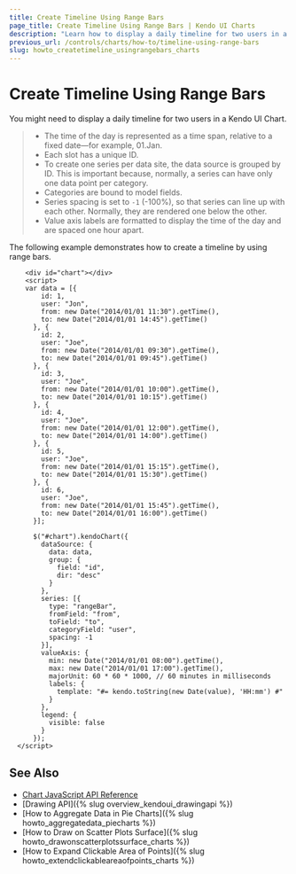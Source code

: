 ```yaml
---
title: Create Timeline Using Range Bars
page_title: Create Timeline Using Range Bars | Kendo UI Charts
description: "Learn how to display a daily timeline for two users in a Kendo UI Chart."
previous_url: /controls/charts/how-to/timeline-using-range-bars
slug: howto_createtimeline_usingrangebars_charts
---
```


# Create Timeline Using Range Bars

You might need to display a daily timeline for two users in a Kendo UI Chart.

> * The time of the day is represented as a time span, relative to a fixed date&mdash;for example, 01.Jan.
> * Each slot has a unique ID.
> * To create one series per data site, the data source is grouped by ID. This is important because, normally, a series can have only one data point per category.
> * Categories are bound to model fields.
> * Series spacing is set to `-1` (-100%), so that series can line up with each other. Normally, they are rendered one below the other.
> * Value axis labels are formatted to display the time of the day and are spaced one hour apart.

The following example demonstrates how to create a timeline by using range bars.

```dojo
    <div id="chart"></div>
    <script>
    var data = [{
        id: 1,
        user: "Jon",
        from: new Date("2014/01/01 11:30").getTime(),
        to: new Date("2014/01/01 14:45").getTime()
      }, {
        id: 2,
        user: "Joe",
        from: new Date("2014/01/01 09:30").getTime(),
        to: new Date("2014/01/01 09:45").getTime()
      }, {
        id: 3,
        user: "Joe",
        from: new Date("2014/01/01 10:00").getTime(),
        to: new Date("2014/01/01 10:15").getTime()
      }, {
        id: 4,
        user: "Joe",
        from: new Date("2014/01/01 12:00").getTime(),
        to: new Date("2014/01/01 14:00").getTime()
      }, {
        id: 5,
        user: "Joe",
        from: new Date("2014/01/01 15:15").getTime(),
        to: new Date("2014/01/01 15:30").getTime()
      }, {
        id: 6,
        user: "Joe",
        from: new Date("2014/01/01 15:45").getTime(),
        to: new Date("2014/01/01 16:00").getTime()
      }];

      $("#chart").kendoChart({
        dataSource: {
          data: data,
          group: {
            field: "id",
            dir: "desc"
          }
        },
        series: [{
          type: "rangeBar",
          fromField: "from",
          toField: "to",
          categoryField: "user",
          spacing: -1
        }],
        valueAxis: {
          min: new Date("2014/01/01 08:00").getTime(),
          max: new Date("2014/01/01 17:00").getTime(),
          majorUnit: 60 * 60 * 1000, // 60 minutes in milliseconds
          labels: {
            template: "#= kendo.toString(new Date(value), 'HH:mm') #"
          }
        },
        legend: {
          visible: false
        }
      });
  </script>
```

## See Also

* [Chart JavaScript API Reference](/api/javascript/dataviz/ui/chart)
* [Drawing API]({% slug overview_kendoui_drawingapi %})
* [How to Aggregate Data in Pie Charts]({% slug howto_aggregatedata_piecharts %})
* [How to Draw on Scatter Plots Surface]({% slug howto_drawonscatterplotssurface_charts %})
* [How to Expand Clickable Area of Points]({% slug howto_extendclickableareaofpoints_charts %})
